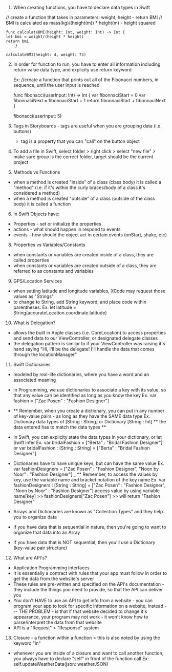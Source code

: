 1. When creating functions, you have to declare data types in Swift 

  // create a function that takes in parameters: weight, height - return BMI
  // BMI is calculated as mass(kg)/(height(m)) * height(m) - height squared

    func calculateBMI(height: Int, weight: Int) -> Int {
    let bmi = weight/(height * height)
    return bmi
        }

    calculateBMI(height: 4, weight: 73)
    
2. In order for function to run, you have to enter all information including return value data type, and explicity use return keyword 

    Ex: //create a function that prints out all of the Fibonacci numbers, in sequence, until the user input is reached

    func fibonacci(userInput: Int) -> Int {
    var fibonnaciStart = 0
    var fibonnaciNext = fibonnaciStart + 1
    return fibonnaciStart + fibonnaciNext
      }

    fibonacci(userInput: 5)
    
3. Tags in Storyboards - tags are useful when you are grouping data (i.e. buttons)

    - tag is a property that you can "call" on the button object
    
4. To add a file in Swift, select folder > right click > select "new file" > make sure group is the correct folder, target should be the current project 

5. Methods vs Functions
  - when a method is created "inside" of a class (class body) it is called a "method" (i.e. if it's within the curly braces/body of a class it's considered a method)
  - when a method is created "outside" of a class (outside of the class body) it is called a function 
  
6. In Swift Objects have:
 - Properties - set or initialize the properties
 - actions - what should happen in respond to events 
 - events - how should the object act in certain events (onStart, shake, etc) 
 
8. Properties vs Variables/Constants
  - when constants or variables are created inside of a class, they are called properties 
  - when constants or variables are created outside of a class, they are referred to as constants and variables

9. GPS/Location Services 
  - when setting latitude and longitude variables, XCode may request those values as "Strings"
  - to change to String, add String keyword, and place code within parentheses: 
     Ex.  let latitude = String(accurateLocation.coordinate.latitude)

10. What is Delegation? 
  - allows the built in Apple classes (i.e. CoreLocation) to access properties and send data to our ViewController, or designated delegate classes
  - the delegation pattern is similar to if your ViewController was raising it's hand saying "Hi, I'll be the delegate! I'll handle the data that comes through the locationManager"
  
11. Swift Dictionaries 
  - modeled by real-life dictionaries, where you have a word and an associated meaning 
  - in Programming, we use dictionaries to associate a key with its value, so that any value can be identified as long as you know the key 
      Ex. var fashion = ["Zac Posen" : "Fashion Designer"]
  - ** Remember, when you create a dictionary, you can put in any number of key-value pairs - as long as they have the SAME data type 
      Ex. Dictionary data types of [String : String] 
      or Dictionary [String : Int] 
      ** the data entered has to match the data types ** 
  - In Swift, you can explicity state the data types in your dictionary, or let Swift infer
      Ex. var bridalFashion = ["Berta" : "Bridal Fashion Designer"]
        or var bridalFashion : [String : String] = ["Berta" : "Bridal Fashion Designer"]
  - Dictionaries have to have unique keys, but can have the same value
      Ex. var fashionDesigners = ["Zac Posen" : "Fashion Designer", "Noon by Noor" : "Fashion Designer"]
  _ ** Remember, to access the values by key, use the variable name and bracket notation of the key name
      Ex. var fashionDesigners : [String : String] = ["Zac Posen" : "Fashion Designer", "Noon by Noor" : "Fashion Designer"]
      access value by using variable name[key] >> fashionDesigners["Zac Posen"] >> will return "Fashion Designer"
      
  - Arrays and Dictionaries are known as "Collection Types" and they help you to organize data 
  - If you have data that is sequential in nature, then you're going to want to organize that data into an Array
  - If you have data that is NOT sequential, then you'll use a Dictionary (key-value pair structure)
  
12. What are API's? 
  - Application Programming Interfaces 
  - It is essentially a contract with rules that your app must follow in order to get the data from the website's server 
  - These rules are pre-written and specified on the API's documentation - they include the things you need to provide, so that the API can deliver you
  - You don't HAVE to use an API to get info from a website - you can program your app to look for specific information on a website, instead --- THE PROBLEM - is that if that website decided to change it's appearance, your program may not work - it won't know how to parse/interpret the data from that website 
  - API is a "Request" > "Response" system
  
13. Closure - a function within a function > this is also noted by using the keyword "in" 
  - whenever you are inside of a closure and want to call another function, you always have to declare "self" in front of the function call 
    Ex: self.updateWeatherData(json: weatherJSON)
  
  
  
  
  
  
  
  
  
  
  
  
  
  
  
  
  
  
  
  
  
  
  
  
  
  
  
  
  
  
  
  
  
  
  
  
  
  
  
  
  
